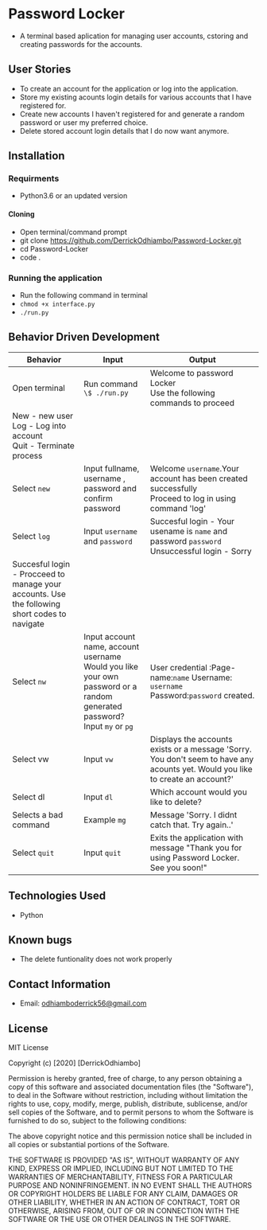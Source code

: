 # Password Locker

- A terminal based aplication for managing user accounts, cstoring and creating passwords for the accounts.

## User Stories

- To create an account for the application or log into the application.
- Store my existing acounts login details for various accounts that I have registered for.
- Create new accounts I haven't registered for and generate a random password or user my preferred choice.
- Delete stored account login details that I do now want anymore.

## Installation

### Requirments

- Python3.6 or an updated version

#### Cloning

- Open terminal/command prompt
- git clone https://github.com/DerrickOdhiambo/Password-Locker.git
- cd Password-Locker
- code .

### Running the application

- Run the following command in terminal
- `chmod +x interface.py`
- `./run.py`

## Behavior Driven Development

| Behavior                                                                                      | Input                                                                                                                          | Output                                                                                                                          |
| --------------------------------------------------------------------------------------------- | ------------------------------------------------------------------------------------------------------------------------------ | ------------------------------------------------------------------------------------------------------------------------------- |
| Open terminal                                                                                 | Run command `\$ ./run.py`                                                                                                      | Welcome to password Locker<br>Use the following commands to proceed<br>                                                         |
| New - new user<br>Log - Log into account <br>Quit - Terminate process                         |
| Select `new`                                                                                  | Input fullname, username , password and confirm password                                                                       | Welcome `username`.Your account has been created successfully<br>Proceed to log in using command 'log'                          |
| Select `log`                                                                                  | Input `username` and `password`                                                                                                | Succesful login - Your usename is `name` and password `password`<br>Unsuccessful login - Sorry                                  | Account does not exist. Please try again or create an account |
| Succesful login - Procceed to manage your accounts. Use the following short codes to navigate |
| Select `nw`                                                                                   | Input account name, account username<br>Would you like your own password or a random generated password?<br>Input `my` or `pg` | User credential :Page-name:`name` Username: `username` Password:`password` created.                                             |
| Select vw                                                                                     | Input `vw`                                                                                                                     | Displays the accounts exists or a message 'Sorry. You don't seem to have any acounts yet. Would you like to create an account?' |
| Select dl                                                                                     | Input `dl`                                                                                                                     | Which account would you like to delete?                                                                                         |
| Selects a bad command                                                                         | Example `mg `                                                                                                                  | Message 'Sorry. I didnt catch that. Try again..'                                                                                |
| Select `quit`                                                                                 | Input `quit`                                                                                                                   | Exits the application with message "Thank you for using Password Locker. See you soon!"                                         |

## Technologies Used

- Python

## Known bugs

- The delete funtionality does not work properly

## Contact Information

- Email: odhiamboderrick56@gmail.com

## License

MIT License

Copyright (c) [2020] [DerrickOdhiambo]

Permission is hereby granted, free of charge, to any person obtaining a copy
of this software and associated documentation files (the "Software"), to deal
in the Software without restriction, including without limitation the rights
to use, copy, modify, merge, publish, distribute, sublicense, and/or sell
copies of the Software, and to permit persons to whom the Software is
furnished to do so, subject to the following conditions:

The above copyright notice and this permission notice shall be included in all
copies or substantial portions of the Software.

THE SOFTWARE IS PROVIDED "AS IS", WITHOUT WARRANTY OF ANY KIND, EXPRESS OR
IMPLIED, INCLUDING BUT NOT LIMITED TO THE WARRANTIES OF MERCHANTABILITY,
FITNESS FOR A PARTICULAR PURPOSE AND NONINFRINGEMENT. IN NO EVENT SHALL THE
AUTHORS OR COPYRIGHT HOLDERS BE LIABLE FOR ANY CLAIM, DAMAGES OR OTHER
LIABILITY, WHETHER IN AN ACTION OF CONTRACT, TORT OR OTHERWISE, ARISING FROM,
OUT OF OR IN CONNECTION WITH THE SOFTWARE OR THE USE OR OTHER DEALINGS IN THE
SOFTWARE.
